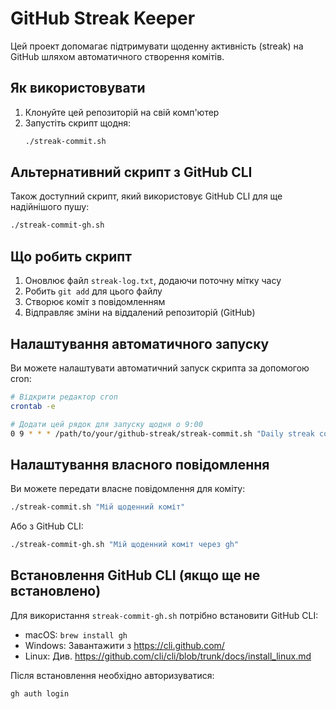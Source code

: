 # GitHub Streak Keeper

Цей проект допомагає підтримувати щоденну активність (streak) на GitHub шляхом автоматичного створення комітів.

## Як використовувати

1. Клонуйте цей репозиторій на свій комп'ютер
2. Запустіть скрипт щодня:
   ```bash
   ./streak-commit.sh
   ```

## Альтернативний скрипт з GitHub CLI

Також доступний скрипт, який використовує GitHub CLI для ще надійнішого пушу:

```bash
./streak-commit-gh.sh
```

## Що робить скрипт

1. Оновлює файл `streak-log.txt`, додаючи поточну мітку часу
2. Робить `git add` для цього файлу
3. Створює коміт з повідомленням
4. Відправляє зміни на віддалений репозиторій (GitHub)

## Налаштування автоматичного запуску

Ви можете налаштувати автоматичний запуск скрипта за допомогою cron:

```bash
# Відкрити редактор cron
crontab -e

# Додати цей рядок для запуску щодня о 9:00
0 9 * * * /path/to/your/github-streak/streak-commit.sh "Daily streak commit"
```

## Налаштування власного повідомлення

Ви можете передати власне повідомлення для коміту:

```bash
./streak-commit.sh "Мій щоденний коміт"
```

Або з GitHub CLI:

```bash
./streak-commit-gh.sh "Мій щоденний коміт через gh"
```

## Встановлення GitHub CLI (якщо ще не встановлено)

Для використання `streak-commit-gh.sh` потрібно встановити GitHub CLI:

- macOS: `brew install gh`
- Windows: Завантажити з https://cli.github.com/
- Linux: Див. https://github.com/cli/cli/blob/trunk/docs/install_linux.md

Після встановлення необхідно авторизуватися:
```bash
gh auth login
```